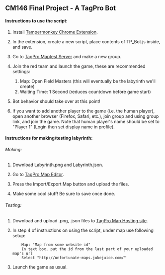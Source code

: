 ## CM146 Final Project - A TagPro Bot

#### Instructions to use the script:

1. Install [Tampermonkey Chrome Extension](https://chrome.google.com/webstore/detail/tampermonkey/dhdgffkkebhmkfjojejmpbldmpobfkfo?hl=en).

2. In the extension, create a new script, place contents of TP_Bot.js inside, and save.

3. Go to [TagPro Maptest Server](http://maptest3.newcompte.fr/) and make a new group.

4. Join the red team and launch the game, these are recommended settings:
    1. Map: Open Field Masters (this will eventually be the labyrinth we'll create)
    2. Waiting Time: 1 Second (reduces countdown before game start)

5. Bot behavior should take over at this point!

6. If you want to add another player to the game (i.e. the human player), open another browser (Firefox, Safari, etc.), join group and using group link, and join the game. Note that human player's name should be set to "Player 1" (Login then set display name in profile).


#### Instructions for making/testing labyrinth:

###### Making:

1. Download Labyrinth.png and Labyrinth.json.

2. Go to [TagPro Map Editor](http://unfortunate-maps.jukejuice.com/editor).

3. Press the Import/Export Map button and upload the files.

4. Make some cool stuff! Be sure to save once done.

###### Testing:

1. Download and upload .png, .json files to [TagPro Map Hosting site](http://unfortunate-maps.jukejuice.com/).

2. In step 4 of instructions on using the script, under map use following setup:
    ```
        Map: "Map from some website id"
        In text box, put the id from the last part of your uploaded map's url
        Select "http://unfortunate-maps.jukejuice.com/"
    ```

3. Launch the game as usual.

